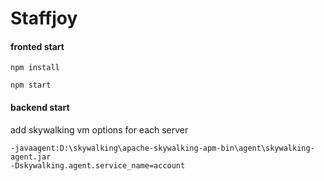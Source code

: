 # Staffjoy

#### fronted start

`npm install`

`npm start`

#### backend start

add skywalking vm options for each server

```
-javaagent:D:\skywalking\apache-skywalking-apm-bin\agent\skywalking-agent.jar
-Dskywalking.agent.service_name=account
```